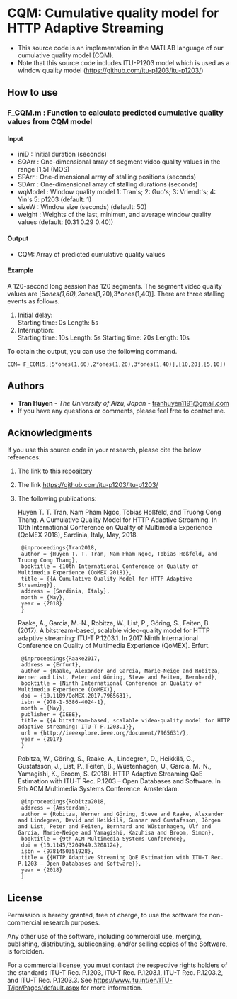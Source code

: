 # CQM: Cumulative quality model for HTTP Adaptive Streaming
* This source code is an implementation in the MATLAB language of our cumulative quality model (CQM).
* Note that this source code includes ITU-P1203 model which is used as a window quality model (https://github.com/itu-p1203/itu-p1203/)

## How to use 
### F_CQM.m      : Function to calculate predicted cumulative quality values from CQM model
#### Input 
- iniD      : Initial duration (seconds)
- SQArr    : One-dimensional array of segment video quality values in the range [1,5] (MOS)
- SPArr     : One-dimensional array of stalling positions (seconds)
- SDArr     : One-dimensional array of stalling durations (seconds)
- wqModel   : Window quality model 1: Tran's; 2: Guo's; 3: Vriendt's; 4: Yin's 5: p1203 (default: 1)
- sizeW     : Window size (seconds) (default: 50)
- weight    : Weights of the last, minimun, and average window quality values (default: [0.31 0.29 0.40]) 

#### Output
- CQM: Array of predicted cumulative quality values  

#### Example
 A 120-second long session has 120 segments. The segment video quality values are [5*ones(1,60),2*ones(1,20),3*ones(1,40)]. 
There are three stalling events as follows. 
1. Initial delay:    
	Starting time: 0s 		      Length: 5s
2. Interruption:    
	Starting time: 10s 		      Length: 5s
	Starting time: 20s 		      Length: 10s

To obtain the output, you can use the following command. 
  ```
  CQM= F_CQM(5,[5*ones(1,60),2*ones(1,20),3*ones(1,40)],[10,20],[5,10])
  ```

## Authors

* **Tran Huyen** - *The University of Aizu, Japan* - tranhuyen1191@gmail.com
* If you have any questions or comments, please feel free to contact me.  

## Acknowledgments

If you use this source code in your research, please cite the below references:
1. The link to this repository
2. The link https://github.com/itu-p1203/itu-p1203/
3. The following publications:

   Huyen T. T. Tran, Nam Pham Ngoc, Tobias Hoßfeld, and Truong Cong Thang. A Cumulative Quality Model for HTTP Adaptive Streaming. In 10th International Conference on Quality of Multimedia Experience (QoMEX 2018), Sardinia, Italy, May, 2018.

        @inproceedings{Tran2018,
        author = {Huyen T. T. Tran, Nam Pham Ngoc, Tobias Hoßfeld, and Truong Cong Thang},
        booktitle = {10th International Conference on Quality of Multimedia Experience (QoMEX 2018)},
        title = {{A Cumulative Quality Model for HTTP Adaptive Streaming}},
        address = {Sardinia, Italy},
        month = {May},
        year = {2018}
        }
   Raake, A., Garcia, M.-N., Robitza, W., List, P., Göring, S., Feiten, B. (2017). A bitstream-based, scalable video-quality model for HTTP adaptive streaming: ITU-T P.1203.1. In 2017 Ninth International Conference on Quality of Multimedia Experience (QoMEX). Erfurt.

        @inproceedings{Raake2017,
        address = {Erfurt},
        author = {Raake, Alexander and Garcia, Marie-Neige and Robitza, Werner and List, Peter and Göring, Steve and Feiten, Bernhard},
        booktitle = {Ninth International Conference on Quality of Multimedia Experience (QoMEX)},
        doi = {10.1109/QoMEX.2017.7965631},
        isbn = {978-1-5386-4024-1},
        month = {May},
        publisher = {IEEE},
        title = {{A bitstream-based, scalable video-quality model for HTTP adaptive streaming: ITU-T P.1203.1}},
        url = {http://ieeexplore.ieee.org/document/7965631/},
        year = {2017}
        }

    Robitza, W., Göring, S., Raake, A., Lindegren, D., Heikkilä, G., Gustafsson, J., List, P., Feiten, B., Wüstenhagen, U., Garcia, M.-N., Yamagishi, K., Broom, S. (2018). HTTP Adaptive Streaming QoE Estimation with ITU-T Rec. P.1203 – Open Databases and Software. In 9th ACM Multimedia Systems Conference. Amsterdam.

        @inproceedings{Robitza2018,
        address = {Amsterdam},
        author = {Robitza, Werner and Göring, Steve and Raake, Alexander and Lindegren, David and Heikkilä, Gunnar and Gustafsson, Jörgen and List, Peter and Feiten, Bernhard and Wüstenhagen, Ulf and Garcia, Marie-Neige and Yamagishi, Kazuhisa and Broom, Simon},
        booktitle = {9th ACM Multimedia Systems Conference},
        doi = {10.1145/3204949.3208124},
        isbn = {9781450351928},
        title = {{HTTP Adaptive Streaming QoE Estimation with ITU-T Rec. P.1203 – Open Databases and Software}},
        year = {2018}
        }


## License

Permission is hereby granted, free of charge, to use the software for non-commercial research purposes.

Any other use of the software, including commercial use, merging, publishing, distributing, sublicensing, and/or selling copies of the Software, is forbidden.

For a commercial license, you must contact the respective rights holders of the standards ITU-T Rec. P.1203, ITU-T Rec. P.1203.1, ITU-T Rec. P.1203.2, and ITU-T Rec. P.1203.3. See https://www.itu.int/en/ITU-T/ipr/Pages/default.aspx for more information.
 

